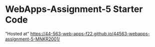 # WebApps-Assignment-5 Starter Code
"Hosted at" https://44-563-web-apps-f22.github.io/44563-webapps-assignment-5-MNKR2001/
